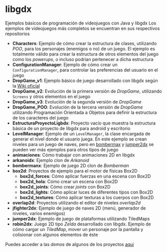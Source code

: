 libgdx
======

Ejemplos básicos de programación de videojuegos con Java y libgdx
Los ejemplos de videojuegos más completos se encuentran en sus respectivos repositorios

- **Characters**: Ejemplo de cómo crear la estructura de clases, utilizando _POO_, para los personajes (enemigos o no) de un juego. El ejemplo es totalmente válido para crear la estructura de otros elementos del juego como los _powerups_, o incluso podrían pertenecer a dicha estructura
- **ConfigurationManager**: Ejemplo de cómo crear un `ConfigurationManager`, para controlar las preferencias del usuario en el juego
- **DropGame_v1**: Ejemplo básico de juego desarrollado con libgdx según la [Wiki oficial](https://github.com/libgdx/libgdx/wiki)
- **DropGame_v2**: Evolución de la primera versión de _DropGame_, utilizando `Screens` y otros elementos en el juego
- **DropGame_v3**: Evolución de la segunda versión de _DropGame_
- **DropGame_POO**: Evolución de la tercera versión de _DropGame_ utilizando Programación Orientada a Objetos para definir la estructura de
  los caracteres del juego
- **EstructuraProyectoLigbdx**: Proyecto vacío que muestra la estructura básica de un proyecto de libgdx para android y escritorio
- **LevelManager**: Ejemplo de un `LevelManager`, la clase encargada de generar el nivel donde el usuario juega. En este ejemplo se crean niveles para un juego de naves, pero en [bombermax](https://github.com/sfaci/libgdx/tree/master/bombermanx) y [jumper2dx](https://github.com/sfaci/libgdx/tree/master/jumper2dx) se pueden ver más ejemplos para otros tipos de juego
- **animaciones**: Cómo trabajar con animaciones 2D en libgdx
- **arkanoidx**: Ejemplo clon de _Arkanoid_
- **bombermanx**: Ejemplo de juego 2D clon de _Bomberman_
- **box2d**: Proyectos de ejemplo para el motor de físicas Box2D
    - **box2d_forces**: Cómo aplicar fuerzas en una escena con Box2D
    - **box2d_hola**: Cómo crear un escena con Box2D
    - **box2d_joints**: Cómo crear _joints_ con Box2D
    - **box2d_lights**: Cómo aplicar luces de diferentes tipos con Box2D
    - **box2d_textures**: Cómo aplicar texturas a los cuerpos con Box2D
- **overlap2d**: Proyectos utilizando el editor de niveles _overlap2d_
- **jfighter2dx**: Ejemplo de juego de naves 2D (menú, generador de niveles, varios enemigos) 
- **jumper2dx**: Ejemplo de juego de plataformas utilizando TiledMaps
- **robin2dx**: Juego 2D tipo _Zelda_ desarrollado con libgdx. Ejemplo de cómo cargar un _TiledMap_, mover un personaje por la pantalla y colisionar con algunos elementos de éste

Puedes acceder a las _demos_ de algunos de los proyectos [aqui](https://github.com/sfaci/libgdx/releases)
